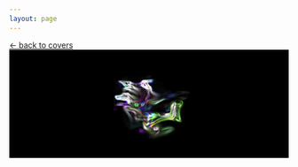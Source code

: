 ```yaml
---
layout: page
---
```

<div class="goback">
<a href="/covers/">&larr; back to covers</a>
</div>
<div id="coverlg" class="blackback"><img src="/covers/032499.png" alt="" /></div>